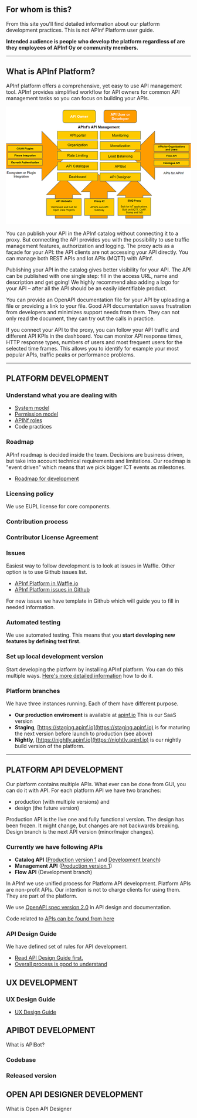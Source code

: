 ## For whom is this?

From this site you'll find detailed information about our platform development practices. This is not APInf Platform user guide. 

**Intended audience is people who develop the platform regardless of are they employees of APInf Oy or community members.**

<hr/>

## What is APInf Platform? 

APInf platform offers a comprehensive, yet easy to use API management tool. APInf provides simplified workflow for API owners for common API management tasks so you can focus on building your APIs.

![APInf Platform overview](https://raw.githubusercontent.com/apinf/developer/master/apinf-overview.png)

You can publish your API in the APInf catalog without connecting it to a proxy. But connecting the API provides you with the possibility to use traffic management features, authorization and logging. The proxy acts as a façade for your API: the API clients are not accessing your API directly.​ You can manage both REST APIs and Iot APIs (MQTT) with APInf.

Publishing your API in the catalog gives better visibility for your API. The API can be published with one single step: fill in the access URL, name and description and get going! We highly recommend also adding a logo for your API – after all the API should be an easily identifiable product.

You can provide an OpenAPI documentation file for your API by uploading a file or providing a link to your file. Good API documentation saves frustration from developers and minimizes support needs from them. They can not only read the document, they can try out the calls in practice.

If you connect your API to the proxy, you can follow your API traffic and different API KPIs in the dashboard. You can monitor API response times, HTTP response types, numbers of users and most frequent users for the selected time frames. This allows you to identify for example your most popular APIs, traffic peaks or performance problems.

<hr/>

## PLATFORM DEVELOPMENT

### Understand what you are dealing with

- [System model](https://raw.githubusercontent.com/apinf/docs/master/docs/develop/Architecture/Apinf-systemModel.png)
- [Permission model](https://raw.githubusercontent.com/apinf/docs/master/docs/develop/Architecture/Apinf-permissionsModel.png)
- [APINf roles](https://github.com/apinf/docs/blob/master/docs/develop/Architecture/User-Roles-in-Apinf.md)
- Code practices

### Roadmap

APInf roadmap is decided inside the team. Decisions are business driven, but take into account technical requirements and limitations. Our roadmap is "event driven" which means that we pick bigger ICT events as milestones.   

- [Roadmap for development](https://waffle.io/apinf/roadmap)

### Licensing policy

We use EUPL license for core components. 

### Contribution process

### Contributor License Agreement

### Issues

Easiest way to follow development is to look at issues in Waffle. Other option is to use Github issues list. 
- [APInf Platform in Waffle.io](https://waffle.io/apinf/platform)
- [APInf Platform issues in Github](https://github.com/apinf/platform/issues)

For new issues we have template in Github which will guide you to fill in needed information. 

### Automated testing

We use automated testing. This means that you **start developing new features by defining test first**. 

### Set up local development version 
Start developing the platform by installing APInf platform. You can do this multiple ways. [Here's more detailed information](https://github.com/apinf/platform/blob/develop/INSTALL.md) how to do it. 

### Platform branches
We have three instances running. Each of them have different purpose. 

- **Our production enviroment** is available at [apinf.io](https://apinf.io) This is our SaaS version
- **Staging**, [https://staging.apinf.io](https://staging.apinf.io) is for maturing the next version before launch to production (see above)
- **Nightly**, [https://nightly.apinf.io](https://nightly.apinf.io) is our nightly build version of the platform. 

<hr/>

## PLATFORM API DEVELOPMENT

Our platform contains multiple APIs. What ever can be done from GUI, you can do it with API. For each platform API we have two branches:
- production (with multiple versions) and
- design (the future version)

Production API is the live one and fully functional version. The design has been frozen. It might change, but changes are not backwards breaking. Design branch is the next API version (minor/major changes). 

### Currently we have following APIs 
- **Catalog API** ([Production version 1](https://apinf.io/apis/apinf-catalog-rest-api-1) and [Development branch](https://apinf.io/apis/apinf-catalog-rest-api-design))
- **Management API** ([Production version 1](https://apinf.io/apis/apinf-management-rest-api))
- **Flow API** (Development branch)

In APInf we use unified process for Platform API development. Platform APIs are non-profit APIs. Our intention is not to charge clients for using them. They are part of the platform.

We use [OpenAPI spec version 2.0](https://github.com/OAI/OpenAPI-Specification/blob/master/versions/2.0.md) in API design and documentation. 


Code related to [APIs can be found from here](https://github.com/apinf/platform/tree/develop/apinf_packages/apis)

### API Design Guide
We have defined set of rules for API development. 
- [Read API Design Guide first.](https://apinf.gitbooks.io/api-guidelines/content/)
- [Overall process is good to understand](https://apinf.gitbooks.io/api-guidelines/content/process.html)


## UX DEVELOPMENT

### UX Design Guide

- [UX Design Guide]() 

## APIBOT DEVELOPMENT
What is APIBot? 


### Codebase

### Released version


## OPEN API DESIGNER DEVELOPMENT
What is Open API Designer


